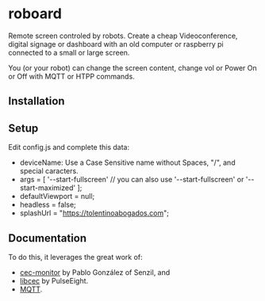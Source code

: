 # roboard

Remote screen controled by robots. Create a cheap Videoconference, digital signage or dashboard with an old computer or raspberry pi connected to a small or large screen.

You (or your robot) can change the screen content, change vol or Power On or Off with MQTT or HTPP commands.

## Installation

## Setup

Edit config.js and complete this data:

- deviceName: Use a Case Sensitive name without Spaces, "/", and special caracters.
- args = [
        '--start-fullscreen' // you can also use '--start-fullscreen' or '--start-maximized'
];
- defaultViewport = null;
- headless = false;
- splashUrl = "https://tolentinoabogados.com";

## Documentation

To do this, it leverages the great work of:

- [cec-monitor](https://github.com/senzil/cec-monitor) by Pablo González of Senzil, and
- [libcec](https://github.com/Pulse-Eight/libcec) by PulseEight.
- [MQTT](https://www.npmjs.com/package/mqtt).
